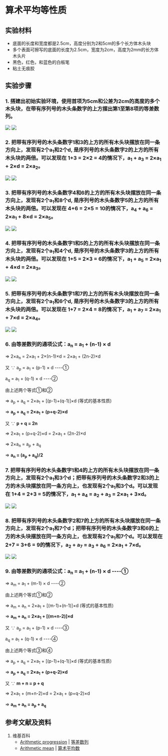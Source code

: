 # 算术平均等性质

## 实验材料

- 底面的长度和宽度都是2.5cm，高度分别为2和5cm的多个长方体木头块
- 多个表面可擦写的底面的长度为2.5cm，宽度为2cm，高度为2mm的长方体木头片
- 黑色，红色，和蓝色的白板笔
- 粘土无痕胶

## 实验步骤

### 1. 搭建出初始实验环境，使用首项为5cm和公差为2cm的高度的多个木头块，在带有序列号的木头条数字的上方摆出第1至第8项的等差数列。
![](/images/数系/等差数列/算术平均等性质/1a1.jpg)
![](/images/数系/等差数列/算术平均等性质/1a2.jpg)

### 2. 把带有序列号的木头条数字1和3的上方的所有木头块摆放在同一条方向上，发现有2个a<sub>1</sub>和2个d, 是序列号的木头条数字2的上方的所有木头块的两倍。可以发现在 1+3 = 2×2 = 4的情况下，a<sub>1</sub> + a<sub>3</sub> = 2×a<sub>1</sub> + 2×d = 2×a<sub>2</sub>。
![](/images/数系/等差数列/算术平均等性质/2a1.jpg)
![](/images/数系/等差数列/算术平均等性质/2a2.jpg)

### 3. 把带有序列号的木头条数字4和6的上方的所有木头块摆放在同一条方向上，发现有2个a<sub>1</sub>和8个d, 是序列号的木头条数字5的上方的所有木头块的两倍。可以发现在 4+6 = 2×5 = 10的情况下，a<sub>4</sub> + a<sub>6</sub> = 2×a<sub>1</sub> + 8×d = 2×a<sub>5</sub>。
![](/images/数系/等差数列/算术平均等性质/3a1.jpg)
![](/images/数系/等差数列/算术平均等性质/3a2.jpg)

### 4. 把带有序列号的木头条数字1和5的上方的所有木头块摆放在同一条方向上，发现有2个a<sub>1</sub>和4个d, 是序列号的木头条数字3的上方的所有木头块的两倍。可以发现在 1+5 = 2×3 = 6的情况下，a<sub>1</sub> + a<sub>5</sub> = 2×a<sub>1</sub> + 4×d = 2×a<sub>3</sub>。
![](/images/数系/等差数列/算术平均等性质/4a1.jpg)
![](/images/数系/等差数列/算术平均等性质/4a2.jpg)

### 5. 把带有序列号的木头条数字1和7的上方的所有木头块摆放在同一条方向上，发现有2个a<sub>1</sub>和6个d, 是序列号的木头条数字3的上方的所有木头块的两倍。可以发现在 1+7 = 2×4 = 8的情况下，a<sub>1</sub> + a<sub>7</sub> = 2×a<sub>1</sub> + 7×d = 2×a<sub>4</sub>。
![](/images/数系/等差数列/算术平均等性质/5a1.jpg)
![](/images/数系/等差数列/算术平均等性质/5a2.jpg)

### 6. 由等差数列的通项公式：a<sub>n</sub> = a<sub>1</sub> + (n-1) × d

⇒ 2×a<sub>n</sub> = 2×a<sub>1</sub> + 2×(n-1)×d = 2×a<sub>1</sub> + (2n-2)×d

又 ∵ a<sub>p</sub> = a<sub>1</sub> + (p-1) × d  ----①

a<sub>q</sub> = a<sub>1</sub> + (q-1) × d           ----②

由上述两个等式①和②

⇒ a<sub>p</sub> + a<sub>q</sub> = 2×a<sub>1</sub> + [(p-1)+(q-1)]×d (等式的基本性质) 

⇒ **a<sub>p</sub> + a<sub>q</sub> = 2×a<sub>1</sub> + (p+q-2)×d** 

又 ∵ **p + q = 2n**

⇒ 2×a<sub>1</sub> + (p+q-2)×d = 2×a<sub>1</sub> + (2n-2)×d

⇒ 2×a<sub>n</sub> = a<sub>p</sub> + a<sub>q</sub>

⇒ **a<sub>n</sub> = (a<sub>p</sub> + a<sub>q</sub>)/2**

### 7. 把带有序列号的木头条数字1和4的上方的所有木头块摆放在同一条方向上，发现有2个a<sub>1</sub>和3个d；把带有序列号的木头条数字2和3的上方的木头块摆放在同一条方向上，也发现有2个a<sub>1</sub>和3个d。可以发现在 1+4 = 2+3 = 5的情况下，a<sub>1</sub> + a<sub>4</sub> = a<sub>2</sub> + a<sub>3</sub> = 2×a<sub>1</sub> + 3×d。
![](/images/数系/等差数列/算术平均等性质/7a1.jpg)
![](/images/数系/等差数列/算术平均等性质/7a2.jpg)

### 8. 把带有序列号的木头条数字2和7的上方的所有木头块摆放在同一条方向上，发现有2个a<sub>1</sub>和7个d；把带有序列号的木头条数字3和6的上方的木头块摆放在同一条方向上，也发现有2个a<sub>1</sub>和7个d。可以发现在 2+7 = 3+6 = 9的情况下，a<sub>2</sub> + a<sub>7</sub> = a<sub>3</sub> + a<sub>6</sub> = 2×a<sub>1</sub> + 7×d。
![](/images/数系/等差数列/算术平均等性质/8a1.jpg)
![](/images/数系/等差数列/算术平均等性质/8a2.jpg)

### 9. 由等差数列的通项公式：a<sub>n</sub> = a<sub>1</sub> + (n-1) × d    ----①

⇒ a<sub>m</sub> = a<sub>1</sub> + (m-1) × d                   ----②

由上述两个等式①和②

⇒ a<sub>m</sub> + a<sub>n</sub> = 2×a<sub>1</sub> + [(m-1)+(n-1)]×d (等式的基本性质) 

⇒ **a<sub>m</sub> + a<sub>n</sub> = 2×a<sub>1</sub> + [(m+n-2)]×d** 

又 ∵ a<sub>p</sub> = a<sub>1</sub> + (p-1) × d  ----③

a<sub>q</sub> = a<sub>1</sub> + (q-1) × d           ----④

由上述两个等式③和④

⇒ a<sub>p</sub> + a<sub>q</sub> = 2×a<sub>1</sub> + [(p-1)+(q-1)]×d (等式的基本性质) 

⇒ **a<sub>p</sub> + a<sub>q</sub> = 2×a<sub>1</sub> + (p+q-2)×d** 

又 ∵ **m + n = p + q**

⇒ 2×a<sub>1</sub> + (m+n-2)×d = 2×a<sub>1</sub> + (p+q-2)×d

⇒ **a<sub>m</sub> + a<sub>n</sub> = a<sub>p</sub> + a<sub>q</sub>**

## 参考文献及资料

1. 维基百科
	- [Arithmetic progression](https://en.wikipedia.org/wiki/Arithmetic_progression) | [等差数列](https://zh.wikipedia.org/wiki/%E7%AD%89%E5%B7%AE%E6%95%B0%E5%88%97)
 	- [Arithmetic mean](https://en.wikipedia.org/wiki/Arithmetic_mean) | [算术平均数](https://zh.wikipedia.org/wiki/算术平均数) 


